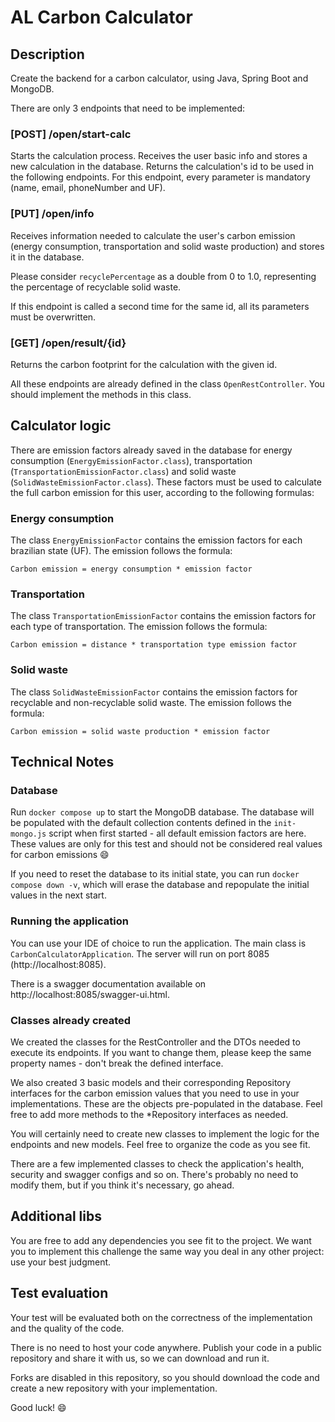 # AL Carbon Calculator

## Description

Create the backend for a carbon calculator, using Java, Spring Boot and MongoDB.

There are only 3 endpoints that need to be implemented:

### [POST] /open/start-calc

Starts the calculation process. Receives the user basic info and stores a new calculation in the database. Returns the
calculation's id
to be used in the following endpoints. For this endpoint, every parameter is mandatory (name, email, phoneNumber and
UF).

### [PUT] /open/info

Receives information needed to calculate the user's carbon emission (energy consumption, transportation and solid waste
production) and stores it in the database.

Please consider `recyclePercentage` as a double from 0 to 1.0, representing the percentage of recyclable solid waste.

If this endpoint is called a second time for the same id, all its parameters must be overwritten.

### [GET] /open/result/{id}

Returns the carbon footprint for the calculation with the given id.

All these endpoints are already defined in the class `OpenRestController`. You should implement the methods in this
class.

## Calculator logic

There are emission factors already saved in the database for energy consumption (`EnergyEmissionFactor.class`),
transportation (`TransportationEmissionFactor.class`) and solid waste (`SolidWasteEmissionFactor.class`). These factors
must be used to calculate the full carbon emission for this user, according to the following formulas:

### Energy consumption

The class `EnergyEmissionFactor` contains the emission factors for each brazilian state (UF). The emission follows the
formula:

```Carbon emission = energy consumption * emission factor```

### Transportation

The class `TransportationEmissionFactor` contains the emission factors for each type of transportation. The emission
follows the formula:

```Carbon emission = distance * transportation type emission factor```

### Solid waste

The class `SolidWasteEmissionFactor` contains the emission factors for recyclable and non-recyclable solid waste. The
emission follows the formula:

```Carbon emission = solid waste production * emission factor```

## Technical Notes

### Database

Run `docker compose up` to start the MongoDB database. The database will be populated with the default collection
contents defined in the `init-mongo.js` script when first started - all default emission factors are here. These values
are only for this test and should not be
considered real values for carbon emissions :smile:

If you need to reset the database to its initial state, you can run `docker compose down -v`, which will erase the
database and repopulate the initial values in the next start.

### Running the application

You can use your IDE of choice to run the application. The main class is `CarbonCalculatorApplication`. The server will
run
on port 8085 (http://localhost:8085).

There is a swagger documentation available on http://localhost:8085/swagger-ui.html.

### Classes already created

We created the classes for the RestController and the DTOs needed to execute its endpoints. If you want to change them,
please keep the same property names - don't break the defined interface.

We also created 3 basic models and their corresponding Repository interfaces for the carbon emission values that you
need to use in your implementations. These are the objects pre-populated in the
database. Feel free to add more methods to the *Repository interfaces as needed.

You will certainly need to create new classes to implement the logic for the endpoints and new models. Feel free to
organize the code as you see fit.

There are a few implemented classes to check the application's health, security and swagger configs and so on. There's
probably no need to modify them, but if you think it's necessary, go ahead.

## Additional libs

You are free to add any dependencies you see fit to the project. We want you to implement this challenge the same way
you deal in any other project: use your best judgment.

## Test evaluation

Your test will be evaluated both on the correctness of the implementation and the quality of the code.

There is no need to host your code anywhere. Publish your code in a public repository and share it with us, so we can
download
and run it.

Forks are disabled in this repository, so you should download the code and create a new repository with your
implementation.

Good luck! :smile:
